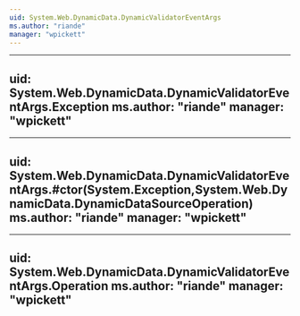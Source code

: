```yaml
---
uid: System.Web.DynamicData.DynamicValidatorEventArgs
ms.author: "riande"
manager: "wpickett"
---
```


---
uid: System.Web.DynamicData.DynamicValidatorEventArgs.Exception
ms.author: "riande"
manager: "wpickett"
---

---
uid: System.Web.DynamicData.DynamicValidatorEventArgs.#ctor(System.Exception,System.Web.DynamicData.DynamicDataSourceOperation)
ms.author: "riande"
manager: "wpickett"
---

---
uid: System.Web.DynamicData.DynamicValidatorEventArgs.Operation
ms.author: "riande"
manager: "wpickett"
---
